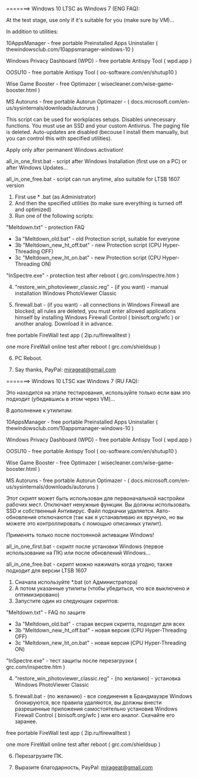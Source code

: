 =======> Windows 10 LTSC as Windows 7 (ENG FAQ):

At the test stage, use only if it's suitable for you (make sure by VM)...

In addition to utilities:

10AppsManager - free portable Preinstalled Apps Uninstaller ( thewindowsclub.com/10appsmanager-windows-10 )

Windows Privacy Dashboard (WPD) - free portable Antispy Tool ( wpd.app )

OOSU10 - free portable Antispy Tool ( oo-software.com/en/shutup10 )

Wise Game Booster - free Optimazer ( wisecleaner.com/wise-game-booster.html )

MS Autoruns - free portable Autorun Optimazer - ( docs.microsoft.com/en-us/sysinternals/downloads/autoruns )

This script can be used for workplaces setups. Disables unnecessary functions.  You must use an SSD and your custom Antivirus. The paging file is deleted. Auto-updates are disabled (becouse I install them manually, but you can control this with specified utilities).

Apply only after permanent Windows activation!

all_in_one_first.bat - script after Windows Installation (first use on a PC) or after Windows Updates...

all_in_one_free.bat - script can run anytime, also suitable for LTSB 1607 version

1. First use * .bat (as Administrator)
2. And then the specified utilities (to make sure everything is turned off and optimized)
3. Run one of the following scripts:

"Meltdown.txt" - protection FAQ
- 3a   "Meltdown_old.bat" - old Protection script, suitable for everyone
- 3b   "Meltdown_new_ht_off.bat" - new Protection script (CPU Hyper-Threading OFF)
- 3c   "Meltdown_new_ht_on.bat" - new Protection script (CPU Hyper-Threading ON)

"InSpectre.exe" - protection test after reboot ( grc.com/inspectre.htm )

4. "restore_win_photoviewer_classic.reg" - (if you want) - manual installation Windows PhotoViewer Classic

5. firewall.bat - (if you want) - all connections in Windows Firewall are blocked, all rules are deleted, you must enter allowed applications himself by installing Windows Firewall Control ( binisoft.org/wfc ) or another analog. Download it in advance.

free portable FireWall test app ( 2ip.ru/firewalltest )

one more FireWall online test after reboot ( grc.com/shieldsup )

6. PC Reboot.

7. Say thanks, PayPal: mirageat@gmail.com



=======> Windows 10 LTSC как Windows 7 (RU FAQ):

Это находится на этапе тестирования, используйте только если вам это подходит (убедившись в этом через VM)...

В дополнение к утилитам:

10AppsManager - free portable Preinstalled Apps Uninstaller ( thewindowsclub.com/10appsmanager-windows-10 )

Windows Privacy Dashboard (WPD) - free portable Antispy Tool ( wpd.app )

OOSU10 - free portable Antispy Tool ( oo-software.com/en/shutup10 )

Wise Game Booster - free Optimazer ( wisecleaner.com/wise-game-booster.html )

MS Autoruns - free portable Autorun Optimazer - ( docs.microsoft.com/en-us/sysinternals/downloads/autoruns )

Этот скрипт может быть использован для первоначальной настройки рабочих мест. Отключает ненужные функции. Вы должны использовать SSD и собственный Антивирус. Файл подкачки удаляется. Авто-обновления отключаются (так как я устанавливаю их вручную, но вы можете это контроллировать с помощью описанных утилит). 

Применять только после постоянной активации Windows!

all_in_one_first.bat - скрипт после установки Windows (первое использование на ПК) или после обновлений Windows...

all_in_one_free.bat - скрипт можно нажимать когда угодно, также подходит для версии LTSB 1607

1. Сначала используйте *.bat (от Администратора)
2. А потом указанные утилиты (чтобы убедиться, что все выключено и оптимизировано)
3. Запустите один из следующих скриптов:

"Meltdown.txt" - FAQ по защите
- 3a   "Meltdown_old.bat" - старая весрия скрипта, подходит для всех
- 3b   "Meltdown_new_ht_off.bat" - новая версия (CPU Hyper-Threading OFF)
- 3c   "Meltdown_new_ht_on.bat" - новая версия (CPU Hyper-Threading ON)

"InSpectre.exe" - тест защиты после перезагрузки ( grc.com/inspectre.htm )

4. "restore_win_photoviewer_classic.reg" - (по желанию) - установка Windows PhotoViewer Classic

5. firewall.bat - (по желанию) - все соединения в Брандмауэре Windows блокируются, все правила удаляются, вы должны внести разрешенные приложения самостоятельно установив Windows Firewall Control ( binisoft.org/wfc ) или его аналог. Скачайте его заранее.

free portable FireWall test app ( 2ip.ru/firewalltest )

one more FireWall online test after reboot ( grc.com/shieldsup )

6. Перезагрузите ПК.

7. Выразите благодарность, PayPal: mirageat@gmail.com
